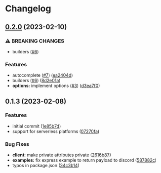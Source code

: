 # Changelog

## [0.2.0](https://github.com/teaishealthy/comity/compare/v0.1.3...v0.2.0) (2023-02-10)


### ⚠ BREAKING CHANGES

* builders ([#6](https://github.com/teaishealthy/comity/issues/6))

### Features

* autocomplete ([#7](https://github.com/teaishealthy/comity/issues/7)) ([ea2404d](https://github.com/teaishealthy/comity/commit/ea2404d25755d63c9075c12329d5aa3be06cc018))
* builders ([#6](https://github.com/teaishealthy/comity/issues/6)) ([8d2e01a](https://github.com/teaishealthy/comity/commit/8d2e01a2f5e084886d02c90e87b978d93ce59200))
* **options:** implement options ([#3](https://github.com/teaishealthy/comity/issues/3)) ([d3ea7f0](https://github.com/teaishealthy/comity/commit/d3ea7f0ed795c46c5a2bea1a9ffc0ef0087f49fa))

## 0.1.3 (2023-02-08)


### Features

* initial commit ([1e85b7d](https://github.com/teaishealthy/comity/commit/1e85b7d6374c644310e3f3553618df8d964aad06))
* support for serverless platforms ([07270fa](https://github.com/teaishealthy/comity/commit/07270fa5c346b22604dca4a6e4bc85b5ea2a89a3))


### Bug Fixes

* **client:** make private attributes private ([2616b87](https://github.com/teaishealthy/comity/commit/2616b878bcbbec54f8a9a55c8e39030e4b6f662b))
* **examples:** fix express example to return payload to discord  ([587882c](https://github.com/teaishealthy/comity/commit/587882c19f6aacaa5a9061b31a38f37187abacf1))
* typos in package.json ([34c3b14](https://github.com/teaishealthy/comity/commit/34c3b141e70fcf17825700e14e1e88859afd3b30))
